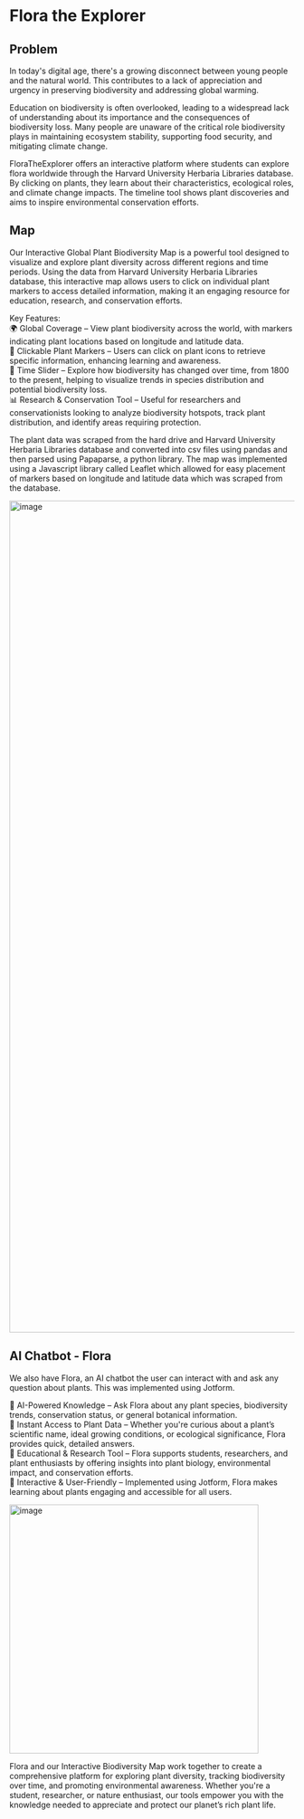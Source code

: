 # Flora the Explorer

## Problem

In today's digital age, there's a growing disconnect between young people and the natural world. This contributes to a lack of appreciation and urgency in preserving biodiversity and addressing global warming. 

Education on biodiversity is often overlooked, leading to a widespread lack of understanding about its importance and the consequences of biodiversity loss. Many people are unaware of the critical role biodiversity plays in maintaining ecosystem stability, supporting food security, and mitigating climate change.

FloraTheExplorer offers an interactive platform where students can explore flora worldwide through the Harvard University Herbaria Libraries database. By clicking on plants, they learn about their characteristics, ecological roles, and climate change impacts. The timeline tool shows plant discoveries and aims to inspire environmental conservation efforts. 

## Map

Our Interactive Global Plant Biodiversity Map is a powerful tool designed to visualize and explore plant diversity across different regions and time periods. Using the data from Harvard University Herbaria Libraries database, this interactive map allows users to click on individual plant markers to access detailed information, making it an engaging resource for education, research, and conservation efforts.

Key Features: <br>
🌍 Global Coverage – View plant biodiversity across the world, with markers indicating plant locations based on longitude and latitude data.<br>
🔎 Clickable Plant Markers – Users can click on plant icons to retrieve specific information, enhancing learning and awareness. <br>
📅 Time Slider – Explore how biodiversity has changed over time, from 1800 to the present, helping to visualize trends in species distribution and potential biodiversity loss. <br>
📊 Research & Conservation Tool – Useful for researchers and conservationists looking to analyze biodiversity hotspots, track plant distribution, and identify areas requiring protection.<be>

The plant data was scraped from the hard drive and Harvard University Herbaria Libraries database and converted into csv files using pandas and then parsed using Papaparse, a python library. The map was implemented using a Javascript library called Leaflet which allowed for easy placement of markers based on longitude and latitude data which was scraped from the database. 




<img width="1470" alt="image" src="https://github.com/user-attachments/assets/3cba2605-514b-4195-bb3c-21547a90aac2" />

## AI Chatbot - Flora

We also have Flora, an AI chatbot the user can interact with and ask any question about plants. This was implemented using Jotform.

🤖 AI-Powered Knowledge – Ask Flora about any plant species, biodiversity trends, conservation status, or general botanical information. <br>
🌱 Instant Access to Plant Data – Whether you're curious about a plant’s scientific name, ideal growing conditions, or ecological significance, Flora provides quick, detailed answers. <br>
🔬 Educational & Research Tool – Flora supports students, researchers, and plant enthusiasts by offering insights into plant biology, environmental impact, and conservation efforts. <br>
💬 Interactive & User-Friendly – Implemented using Jotform, Flora makes learning about plants engaging and accessible for all users. <br>

<img width="440" alt="image" src="https://github.com/user-attachments/assets/f7ec4794-c486-4ad5-91a0-0451ec48b77e" />


Flora and our Interactive Biodiversity Map work together to create a comprehensive platform for exploring plant diversity, tracking biodiversity over time, and promoting environmental awareness. Whether you're a student, researcher, or nature enthusiast, our tools empower you with the knowledge needed to appreciate and protect our planet’s rich plant life.
